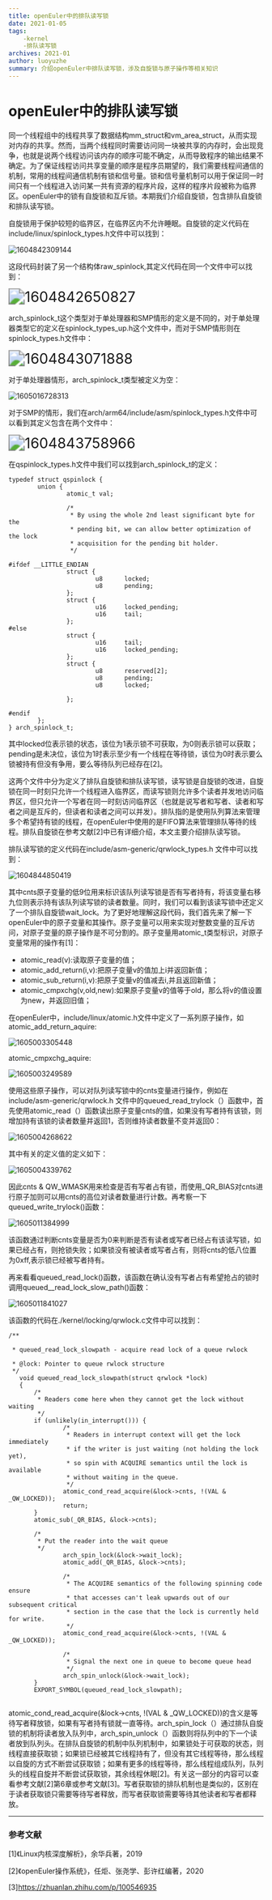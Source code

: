 ```yaml
---
title: openEuler中的排队读写锁 
date: 2021-01-05 
tags:     
    -kernel   
    -排队读写锁   
archives: 2021-01
author: luoyuzhe
summary: 介绍openEuler中排队读写锁，涉及自旋锁与原子操作等相关知识
---
```


# openEuler中的排队读写锁

同一个线程组中的线程共享了数据结构mm_struct和vm_area_struct，从而实现对内存的共享。然而，当两个线程同时需要访问同一块被共享的内存时，会出现竞争，也就是说两个线程访问该内存的顺序可能不确定，从而导致程序的输出结果不确定。为了保证线程访问共享变量的顺序是程序员期望的，我们需要线程间通信的机制，常用的线程间通信机制有锁和信号量。锁和信号量机制可以用于保证同一时间只有一个线程进入访问某一共有资源的程序片段，这样的程序片段被称为临界区。openEuler中的锁有自旋锁和互斥锁。本期我们介绍自旋锁，包含排队自旋锁和排队读写锁。

自旋锁用于保护较短的临界区，在临界区内不允许睡眠。自旋锁的定义代码在include/linux/spinlock_types.h文件中可以找到：

![1604842309144](./1.png)

这段代码封装了另一个结构体raw_spinlock,其定义代码在同一个文件中可以找到：

<img src="./2.png" alt="1604842650827" style="zoom:200%;" />

arch_spinlock_t这个类型对于单处理器和SMP情形的定义是不同的，对于单处理器类型它的定义在spinlock_types_up.h这个文件中，而对于SMP情形则在spinlock_types.h文件中：

<img src="./3.png" alt="1604843071888" style="zoom:200%;" />

对于单处理器情形，arch_spinlock_t类型被定义为空：

![1605016728313](./4.png)

对于SMP的情形，我们在arch/arm64/include/asm/spinlock_types.h文件中可以看到其定义包含在两个文件中：

<img src="./5.png" alt="1604843758966" style="zoom:200%;" />

在qspinlock_types.h文件中我们可以找到arch_spinlock_t的定义：

```
typedef struct qspinlock {
        union {
                atomic_t val;

                /*
                 * By using the whole 2nd least significant byte for the
                 * pending bit, we can allow better optimization of the lock
                 * acquisition for the pending bit holder.
                 */

#ifdef __LITTLE_ENDIAN
                struct {
                        u8      locked;
                        u8      pending;
                };
                struct {
                        u16     locked_pending;
                        u16     tail;
                };
#else
                struct {
                        u16     tail;
                        u16     locked_pending;
                };
                struct {
                        u8      reserved[2];
                        u8      pending;
                        u8      locked;

                };

#endif
        };
} arch_spinlock_t;
```

其中locked位表示锁的状态，该位为1表示锁不可获取，为0则表示锁可以获取；pending是未决位，该位为1时表示至少有一个线程在等待锁，该位为0时表示要么锁被持有但没有争用，要么等待队列已经存在[2]。

这两个文件中分为定义了排队自旋锁和排队读写锁，读写锁是自旋锁的改进，自旋锁在同一时刻只允许一个线程进入临界区，而读写锁则允许多个读者并发地访问临界区，但只允许一个写者在同一时刻访问临界区（也就是说写者和写者、读者和写者之间是互斥的，但读者和读者之间可以并发）。排队指的是使用队列算法来管理多个希望持有锁的线程，在openEuler中使用的是FIFO算法来管理排队等待的线程。排队自旋锁在参考文献[2]中已有详细介绍，本文主要介绍排队读写锁。

排队读写锁的定义代码在include/asm-generic/qrwlock_types.h 文件中可以找到：

![1604844850419](./6.png)

其中cnts原子变量的低9位用来标识该队列读写锁是否有写者持有，将该变量右移九位则表示持有该队列读写锁的读者数量。同时，我们可以看到该读写锁中还定义了一个排队自旋锁wait_lock。为了更好地理解这段代码，我们首先来了解一下openEuler中的原子变量和其操作。原子变量可以用来实现对整数变量的互斥访问，对原子变量的原子操作是不可分割的。原子变量用atomic_t类型标识，对原子变量常用的操作有[1]：

- atomic_read(v):读取原子变量的值；
- atomic_add_return(i,v):把原子变量v的值加上i并返回新值；
- atomic_sub_return(i,v):把原子变量v的值减去i,并且返回新值；
- atomic_cmpxchg(v,old,new):如果原子变量v的值等于old，那么将v的值设置为new，并返回旧值；

在openEuler中，include/linux/atomic.h文件中定义了一系列原子操作，如atomic_add_return_aquire:

![1605003305448](./7.png)

atomic_cmpxchg_aquire:

![1605003249589](./8.png)

使用这些原子操作，可以对队列读写锁中的cnts变量进行操作，例如在include/asm-generic/qrwlock.h 文件中的queued_read_trylock（）函数中，首先使用atomic_read（）函数读出原子变量cnts的值，如果没有写者持有该锁，则增加持有该锁的读者数量并返回1，否则维持读者数量不变并返回0：

![1605004268622](./9.png)

其中有关的定义值的定义如下：

![1605004339762](./10.png)

因此cnts & QW_WMASK用来检查是否有写者占有锁，而使用_QR_BIAS对cnts进行原子加则可以用cnts的高位对读者数量进行计数。再考察一下queued_write_trylock()函数：

![1605011384999](./11.png)

该函数通过判断cnts变量是否为0来判断是否有读者或写者已经占有该读写锁，如果已经占有，则抢锁失败；如果锁没有被读者或写者占有，则将cnts的低八位置为0xff,表示锁已经被写者持有。

再来看看queued_read_lock()函数，该函数在确认没有写者占有希望抢占的锁时调用queued__read_lock_slow_path()函数：

![1605011841027](./12.png)

该函数的代码在./kernel/locking/qrwlock.c文件中可以找到：

```
/**

 * queued_read_lock_slowpath - acquire read lock of a queue rwlock

 * @lock: Pointer to queue rwlock structure
 */
   void queued_read_lock_slowpath(struct qrwlock *lock)
   {
       /*
        * Readers come here when they cannot get the lock without waiting
        */
       if (unlikely(in_interrupt())) {
               /*
                * Readers in interrupt context will get the lock immediately
                * if the writer is just waiting (not holding the lock yet),
                * so spin with ACQUIRE semantics until the lock is available
                * without waiting in the queue.
                */
               atomic_cond_read_acquire(&lock->cnts, !(VAL & _QW_LOCKED));
               return;
       }
       atomic_sub(_QR_BIAS, &lock->cnts);

       /*
        * Put the reader into the wait queue
        */
               arch_spin_lock(&lock->wait_lock);
               atomic_add(_QR_BIAS, &lock->cnts);
       
               /*
                * The ACQUIRE semantics of the following spinning code ensure
                * that accesses can't leak upwards out of our subsequent critical
                * section in the case that the lock is currently held for write.
                */
               atomic_cond_read_acquire(&lock->cnts, !(VAL & _QW_LOCKED));
       
               /*
                * Signal the next one in queue to become queue head
                */
               arch_spin_unlock(&lock->wait_lock);
       }
       EXPORT_SYMBOL(queued_read_lock_slowpath);


```

atomic_cond_read_acquire(&lock->cnts, !(VAL & _QW_LOCKED))的含义是等待写者释放锁，如果有写者持有锁就一直等待。arch_spin_lock（）通过排队自旋锁的机制将读者放入队列中，arch_spin_unlock（）函数则将队列中的下一个读者放到队列头。在排队自旋锁的机制中队列机制中，如果锁处于可获取的状态，则线程直接获取锁；如果锁已经被其它线程持有了，但没有其它线程等待，那么线程以自旋的方式不断尝试获取锁；如果有更多的线程等待，那么线程组成队列，队列头的线程自旋并不断尝试获取锁，其余线程休眠[2]。有关这一部分的内容可以查看参考文献[2]第6章或参考文献[3]。写者获取锁的排队机制也是类似的，区别在于读者获取锁只需要等待写者释放，而写者获取锁需要等待其他读者和写者都释放。

---



### 参考文献

[1]《Linux内核深度解析》，余华兵著，2019

[2]《openEuler操作系统》，任炬、张尧学、彭许红编著，2020

[3]https://zhuanlan.zhihu.com/p/100546935

